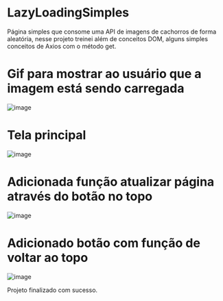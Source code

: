 # LazyLoadingSimples

Página simples que consome uma API de imagens de cachorros de forma aleatória, nesse projeto treinei além de conceitos DOM, alguns simples conceitos de Axios com o método get.

# Gif para mostrar ao usuário que a imagem está sendo carregada
![image](https://github.com/user-attachments/assets/c467ebbc-895e-4a85-a34c-b4e181270659)

# Tela principal
![image](https://github.com/user-attachments/assets/607a7395-0879-49d6-950b-912c0548046f)

# Adicionada função atualizar página através do botão no topo
![image](https://github.com/user-attachments/assets/21dfb8af-1d47-4e26-9633-410d5c716c59)

# Adicionado botão com função de voltar ao topo
![image](https://github.com/user-attachments/assets/176190bb-7df8-4a25-9893-138bf5e097d9)

Projeto finalizado com sucesso.
